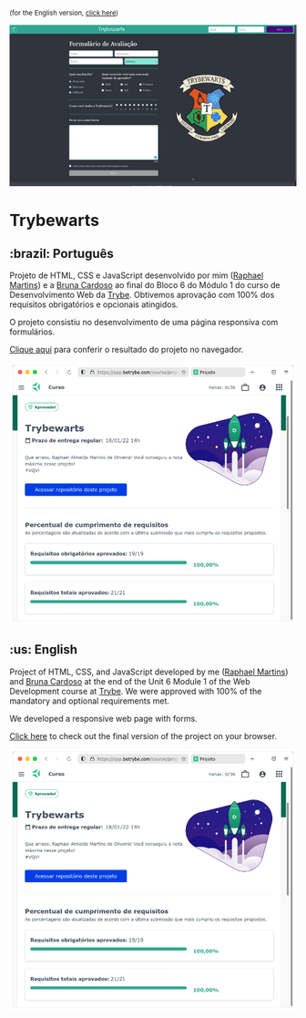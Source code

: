 <small>(for the English version, <a href="#en">click here</a>)</small>

![Prévia da página - Preview of the page](./preview.gif)

# Trybewarts
<h2>:brazil: Português</h2>
<p id="pt">Projeto de HTML, CSS e JavaScript desenvolvido por mim (<a href="https://www.linkedin.com/in/raphaelameidamartins/" target="_blank" rel="external">Raphael Martins</a>) e a <a href="https://github.com/bruh-git" target="_blank" rel="external">Bruna Cardoso</a> ao final do Bloco 6 do Módulo 1 do curso de Desenvolvimento Web da <a href="https://www.betrybe.com" targe="_blank" rel="nofollow">Trybe</a>. Obtivemos aprovação com 100% dos requisitos obrigatórios e opcionais atingidos.</p>
<p>O projeto consistiu no desenvolvimento de uma página responsiva com formulários.</p>
<p><a href="https://raphaelalmeidamartins.github.io/trybewarts/" target="_blank">Clique aqui</a> para conferir o resultado do projeto no navegador.</p>

![Minha nota no projeto - My grade of the project](./nota.png)
<br>

<h2 id="en">:us: English</h2>
<p>Project of HTML, CSS, and JavaScript developed by me (<a href="https://www.linkedin.com/in/raphaelameidamartins/" target="_blank" rel="external">Raphael Martins</a>) and <a href="https://github.com/bruh-git" target="_blank" rel="external">Bruna Cardoso</a> at the end of the Unit 6 Module 1 of the Web Development course at <a href="https://www.betrybe.com" targe="_blank" rel="nofollow">Trybe</a>. We were approved with 100% of the mandatory and optional requirements met.</p>
<p>We developed a responsive web page with forms.</p>
<p><a href="https://raphaelalmeidamartins.github.io/trybewarts/" target="_blank">Click here</a> to check out the final version of the project on your browser.</p>

![My grade of the project - Minha nota no projeto](./nota.png)